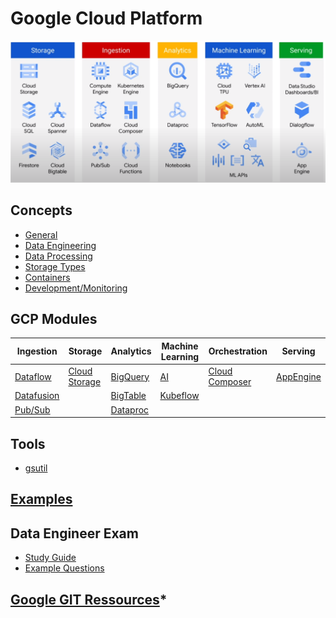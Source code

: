 
# Google Cloud Platform
![GCP Services](../img/gcp_services.png)

## Concepts

* [General](gcp/googlecloudplatform.md)
* [Data Engineering](gcp/dataengineering.md)
* [Data Processing](gcp/dataprocessing.md)
* [Storage Types](gcp/storagetypes.md)
* [Containers](gcp/containers.md)
* [Development/Monitoring](gcp/development.md)

## GCP Modules

|Ingestion|Storage|Analytics|Machine Learning|Orchestration|Serving|
|-|-|-|-|-|-|
|[Dataflow](gcp/dataflow.md)|[Cloud Storage](gcp/cloudstorage.md)|[BigQuery](gcp/bigquery.md)|[AI](gcp/ai.md)|[Cloud Composer](gcp/cloudcomposer.md)|[AppEngine](gcp/appengine.md)|
|[Datafusion](gcp/datafusion.md)||[BigTable](gcp/bigtable.md)|[Kubeflow](gcp/kubeflow.md)|||
|[Pub/Sub](gcp/pubsub.md)||[Dataproc](gcp/dataproc.md)||||

## Tools

* [gsutil](gcp/gsutil.md)

## [Examples](gcp/examples)

## Data Engineer Exam

* [Study Guide](gcp/de_exam.md)
* [Example Questions](gcp/de_exam_questions.md)

## [Google GIT Ressources](https://github.com/GoogleCloudPlatform/training-data-analyst)*
